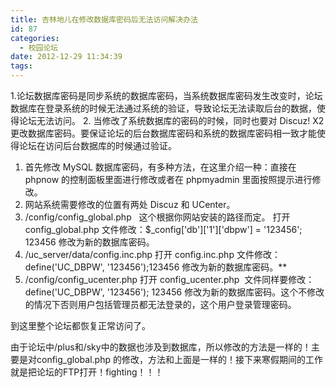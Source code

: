 ```yaml
---
title: 杏林地儿在修改数据库密码后无法访问解决办法
id: 87
categories:
  - 校园论坛
date: 2012-12-29 11:34:39
tags:
---
```


1.论坛数据库密码是同步系统的数据库密码，当系统数据库密码发生改变时，论坛数据库在登录系统的时候无法通过系统的验证，导致论坛无法读取后台的数据，使得论坛无法访问。
2. 当修改了系统数据库的密码的时候，同时也要对 Discuz! X2 更改数据库密码。要保证论坛的后台数据库密码和系统的数据库密码相一致才能使得论坛在访问后台数据库的时候通过验证。

1. 首先修改 MySQL 数据库密码，有多种方法，在这里介绍一种：直接在 phpnow 的控制面板里面进行修改或者在 phpmyadmin 里面按照提示进行修改。
2. 网站系统需要修改的位置有两处 Discuz 和 UCenter。
3. /config/config_global.php   这个根据你网站安装的路径而定。
打开 config_global.php 文件修改：$_config['db']['1']['dbpw'] = '123456';
123456 修改为新的数据库密码。
4. /uc_server/data/config.inc.php
打开 config.inc.php 文件修改：define('UC_DBPW', '123456');123456 修改为新的数据库密码。**
5. /config/config_ucenter.php
打开 config_ucenter.php  文件同样要修改：define('UC_DBPW', '123456');
123456 修改为新的数据库密码。这个不修改的情况下否则用户包括管理员都无法登录的，这个用户登录管理密码。

到这里整个论坛都恢复正常访问了。

由于论坛中/plus和/sky中的数据也涉及到数据库，所以修改的方法是一样的！主要是对config_global.php 的修改，方法和上面是一样的！接下来寒假期间的工作就是把论坛的FTP打开！fighting！！！
